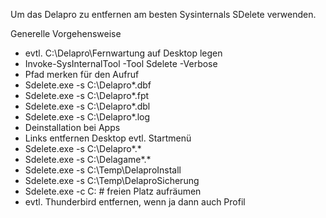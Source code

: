 Um das Delapro zu entfernen am besten Sysinternals SDelete verwenden.

Generelle Vorgehensweise

- evtl. C:\Delapro\Fernwartung auf Desktop legen
- Invoke-SysInternalTool -Tool Sdelete -Verbose
- Pfad merken für den Aufruf
- Sdelete.exe -s C:\Delapro\*.dbf
- Sdelete.exe -s C:\Delapro\*.fpt
- Sdelete.exe -s C:\Delapro\*.dbl
- Sdelete.exe -s C:\Delapro\*.log
- Deinstallation bei Apps
- Links entfernen Desktop evtl. Startmenü
- Sdelete.exe -s C:\Delapro\*.*
- Sdelete.exe -s C:\Delagame\*.*
- Sdelete.exe -s C:\Temp\DelaproInstall
- Sdelete.exe -s C:\Temp\DelaproSicherung
- Sdelete.exe -c C:   # freien Platz aufräumen
- evtl. Thunderbird entfernen, wenn ja dann auch Profil
